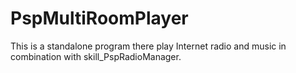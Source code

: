 # PspMultiRoomPlayer
This is a standalone program there play Internet radio and music in combination with skill_PspRadioManager.
